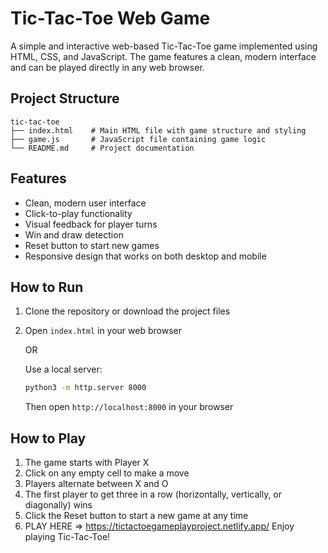 # Tic-Tac-Toe Web Game

A simple and interactive web-based Tic-Tac-Toe game implemented using HTML, CSS, and JavaScript. The game features a clean, modern interface and can be played directly in any web browser.



## Project Structure

```
tic-tac-toe
├── index.html    # Main HTML file with game structure and styling
├── game.js       # JavaScript file containing game logic
└── README.md     # Project documentation
```

## Features

- Clean, modern user interface
- Click-to-play functionality
- Visual feedback for player turns
- Win and draw detection
- Reset button to start new games
- Responsive design that works on both desktop and mobile

## How to Run

1. Clone the repository or download the project files
2. Open `index.html` in your web browser
   
   OR
   
   Use a local server:
   ```bash
   python3 -m http.server 8000
   ```
   Then open `http://localhost:8000` in your browser

## How to Play

1. The game starts with Player X
2. Click on any empty cell to make a move
3. Players alternate between X and O
4. The first player to get three in a row (horizontally, vertically, or diagonally) wins
5. Click the Reset button to start a new game at any time
6. PLAY HERE => https://tictactoegameplayproject.netlify.app/
Enjoy playing Tic-Tac-Toe!
